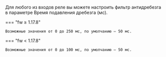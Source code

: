 Для любого из входов реле вы можете настроить фильтр антидребезга в параметре Время подавления дребезга (мс).

=== "fw ≥ 1.17.8"

    Возможные значения от 0 до 250 мс, по умолчанию — 50 мс.

=== "fw < 1.17.8"

    Возможные значения от 0 до 100 мс, по умолчанию — 50 мс.
